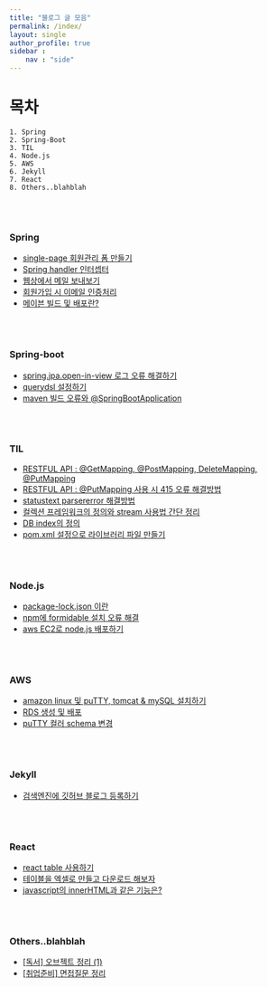 ```yaml
---
title: "블로그 글 모음"
permalink: /index/
layout: single
author_profile: true
sidebar : 
    nav : "side"
---
```






# **목차**  

```
1. Spring
2. Spring-Boot
3. TIL
4. Node.js
5. AWS
6. Jekyll
7. React
8. Others..blahblah
```

<br><br>




### Spring  

- [single-page 회원관리 폼 만들기](https://mand2.github.io/spring/SPRING-single-page/)
- [Spring handler 인터셉터](https://mand2.github.io/spring/2)
- [웹상에서 메일 보내보기](https://mand2.github.io/spring/3)
- [회원가입 시 이메일 인증처리](https://mand2.github.io/spring/4)
- [메이븐 빌드 및 배포란?](https://mand2.github.io/spring/5)

<br><br>

### Spring-boot

- [spring.jpa.open-in-view 로그 오류 해결하기](https://mand2.github.io/spring-boot/1)
- [querydsl 설정하기](https://mand2.github.io/spring-boot/2)
- [maven 빌드 오류와 @SpringBootApplication](https://mand2.github.io/spring-boot/3)

<br><br>

### TIL  

- [RESTFUL API : @GetMapping, @PostMapping, DeleteMapping, @PutMapping](https://mand2.github.io/til/2/)
- [RESTFUL API : @PutMapping 사용 시 415 오류 해결방법](https://mand2.github.io/til/3)
- [statustext parsererror 해결방법](https://mand2.github.io/til/4)
- [컬렉션 프레임워크의 정의와 stream 사용법 간단 정리](https://mand2.github.io/til/5)
- [DB index의 정의](https://mand2.github.io/til/6)
- [pom.xml 설정으로  라이브러리 파일 만들기](https://mand2.github.io/til/7)

<br><br>

### Node.js

- [package-lock.json 이란](https://mand2.github.io/node.js/1)
- [npm에 formidable 설치 오류 해결](https://mand2.github.io/node.js/2)
- [aws EC2로 node.js 배포하기](https://mand2.github.io/node.js/3)



<br><br>

### AWS

- [amazon linux 및 puTTY, tomcat & mySQL 설치하기](https://mand2.github.io/aws/1)
- [RDS 생성 및 배포](https://mand2.github.io/aws/2)
- [puTTY 컬러 schema 변경](https://mand2.github.io/aws/3)



<br><br>

### Jekyll  

- [검색엔진에 깃허브 블로그 등록하기](https://mand2.github.io/jekyll/1)

<br><br>

### React

- [react table 사용하기](https://mand2.github.io/react/1)
- [테이블을 엑셀로 만들고 다운로드 해보자](https://mand2.github.io/react/2)
- [javascript의 innerHTML과 같은 기능은?](https://mand2.github.io/react/3)

<br><br>

### Others..blahblah

* [[독서] 오브젝트 정리 (1)](https://mand2.github.io/others/1)
* [[취업준비] 면접질문 정리](https://mand2.github.io/others/)

<br><br>		